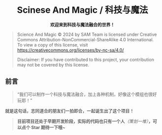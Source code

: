 
<h1 align=center>Scinese And Magic / 科技与魔法</h1>

<p align=center><b>欢迎来到科技与魔法融合的世界！</b></p>

> Science And Magic © 2024 by SAM Team is licensed under Creative Commons Attribution-NonCommercial-ShareAlike 4.0 International. To view a copy of this license, visit https://creativecommons.org/licenses/by-nc-sa/4.0/
>
> Disclaimer: If you have contributed to this project, your contribution may not be covered by this license.

## 前言

> “我们可以制作一个科技与魔法融合，加上各种机制，好像这个模组也很好玩耶！”

就是这句话，志同道合的朋友们一拍即合，一起诞生出了这个项目！

> **目前项目还处于早期开发阶段，实际的代码也只有一个人**_（策划一堆）_**，可以点个 Star 期待一下哦~**
